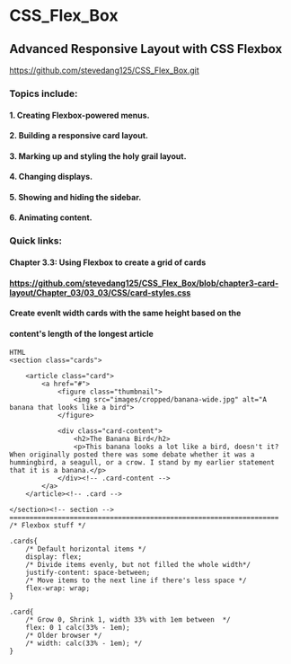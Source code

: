 # CSS_Flex_Box
## Advanced Responsive Layout with CSS Flexbox

https://github.com/stevedang125/CSS_Flex_Box.git

### Topics include:

#### 1. Creating Flexbox-powered menus.

#### 2. Building a responsive card layout.

#### 3. Marking up and styling the holy grail layout.

#### 4. Changing displays.

#### 5. Showing and hiding the sidebar.

#### 6. Animating content.

### Quick links:

#### Chapter 3.3: Using Flexbox to create a grid of cards
#### https://github.com/stevedang125/CSS_Flex_Box/blob/chapter3-card-layout/Chapter_03/03_03/CSS/card-styles.css

#### Create evenlt width cards with the same height based on the
#### content's length of the longest article

```
HTML
<section class="cards">
                
    <article class="card">
        <a href="#">
            <figure class="thumbnail">
                <img src="images/cropped/banana-wide.jpg" alt="A banana that looks like a bird">
            </figure>

            <div class="card-content">
                <h2>The Banana Bird</h2>
                <p>This banana looks a lot like a bird, doesn't it? When originally posted there was some debate whether it was a hummingbird, a seagull, or a crow. I stand by my earlier statement that it is a banana.</p>
            </div><!-- .card-content -->
        </a>
    </article><!-- .card -->

</section><!-- section -->
===================================================================
/* Flexbox stuff */

.cards{
    /* Default horizontal items */
    display: flex;
    /* Divide items evenly, but not filled the whole width*/
    justify-content: space-between;
    /* Move items to the next line if there's less space */
    flex-wrap: wrap;
}

.card{
    /* Grow 0, Shrink 1, width 33% with 1em between  */
    flex: 0 1 calc(33% - 1em);
    /* Older browser */
    /* width: calc(33% - 1em); */
}    
```
